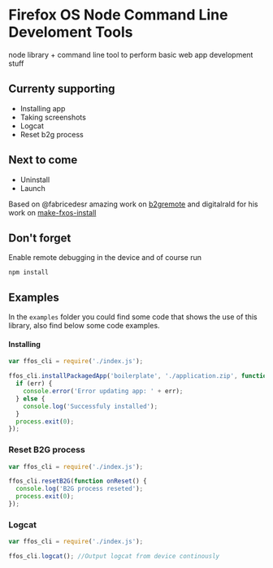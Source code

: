 # Firefox OS Node Command Line Develoment Tools

node library + command line tool to perform basic web app development stuff


## Currenty supporting

- Installing app
- Taking screenshots
- Logcat
- Reset b2g process

## Next to come

- Uninstall
- Launch

Based on @fabricedesr amazing work on [b2gremote](https://github.com/fabricedesre/b2gremote)
and
digitalrald for his work on [make-fxos-install](https://github.com/digitarald/make-fxos-install)

## Don't forget
Enable remote debugging in the device and of course run

```shell
npm install
```

## Examples

In the `examples` folder you could find some code that shows the use of this library, also find below some code examples.

#### Installing

```javascript
var ffos_cli = require('./index.js');

ffos_cli.installPackagedApp('boilerplate', './application.zip', function onInstall(err, done) {
  if (err) {
    console.error('Error updating app: ' + err);
  } else {
    console.log('Successfuly installed');
  }
  process.exit(0);
});
```

### Reset B2G process

```javascript
var ffos_cli = require('./index.js');

ffos_cli.resetB2G(function onReset() {
  console.log('B2G process reseted');
  process.exit(0);
});
```

### Logcat

```javascript
var ffos_cli = require('./index.js');

ffos_cli.logcat(); //Output logcat from device continously
```


